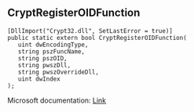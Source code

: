 ## CryptRegisterOIDFunction

```
[DllImport("Crypt32.dll", SetLastError = true)]
public static extern bool CryptRegisterOIDFunction(
   uint dwEncodingType,
   string pszFuncName,
   string pszOID,
   string pwszDll,
   string pwszOverrideDll,
   uint dwIndex
);
```

Microsoft documentation: [Link](https://docs.microsoft.com/en-us/windows/win32/api/wincrypt/nf-wincrypt-cryptregisteroidfunction)
